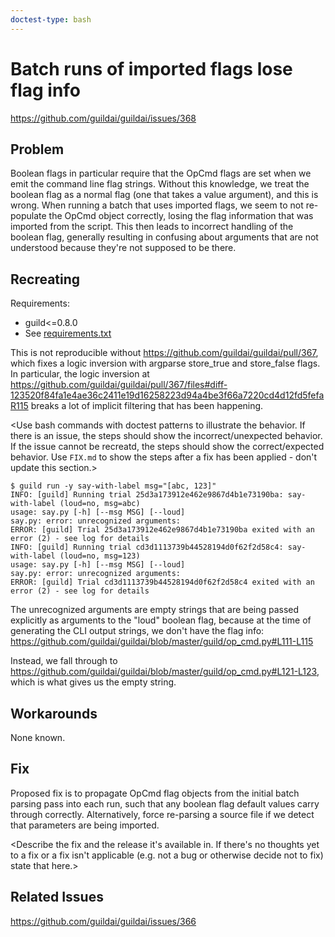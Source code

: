 ```yaml
---
doctest-type: bash
---
```


# Batch runs of imported flags lose flag info

https://github.com/guildai/guildai/issues/368

## Problem

Boolean flags in particular require that the OpCmd flags are set when we emit 
the command line flag strings. Without this knowledge, we treat the boolean flag
as a normal flag (one that takes a value argument), and this is wrong. When 
running a batch that uses imported flags, we seem to not re-populate the OpCmd 
object correctly, losing the flag information that was imported from the script.
This then leads to incorrect handling of the boolean flag, generally resulting in
confusing about arguments that are not understood because they're not supposed to
be there.

## Recreating

Requirements:

- guild<=0.8.0
- See [requirements.txt](requirements.txt)

This is not reproducible without https://github.com/guildai/guildai/pull/367, which
fixes a logic inversion with argparse store_true and store_false flags. In particular,
the logic inversion at https://github.com/guildai/guildai/pull/367/files#diff-123520f84fa1e4ae36c2411e19d16258223d94a4be3f66a7220cd4d12fd5fefaR115
breaks a lot of implicit filtering that has been happening.

<Use bash commands with doctest patterns to illustrate the
behavior. If there is an issue, the steps should show the
incorrect/unexpected behavior. If the issue cannot be recreatd, the
steps should show the correct/expected behavior. Use `FIX.md` to show
the steps after a fix has been applied - don't update this section.>

    $ guild run -y say-with-label msg="[abc, 123]"
    INFO: [guild] Running trial 25d3a173912e462e9867d4b1e73190ba: say-with-label (loud=no, msg=abc)
    usage: say.py [-h] [--msg MSG] [--loud]
    say.py: error: unrecognized arguments: 
    ERROR: [guild] Trial 25d3a173912e462e9867d4b1e73190ba exited with an error (2) - see log for details
    INFO: [guild] Running trial cd3d1113739b44528194d0f62f2d58c4: say-with-label (loud=no, msg=123)
    usage: say.py [-h] [--msg MSG] [--loud]
    say.py: error: unrecognized arguments: 
    ERROR: [guild] Trial cd3d1113739b44528194d0f62f2d58c4 exited with an error (2) - see log for details
    
The unrecognized arguments are empty strings that are being passed explicitly as arguments 
to the "loud" boolean flag, because at the time of generating the CLI output strings, we don't have the
flag info: https://github.com/guildai/guildai/blob/master/guild/op_cmd.py#L111-L115

Instead, we fall through to https://github.com/guildai/guildai/blob/master/guild/op_cmd.py#L121-L123, 
which is what gives us the empty string.

## Workarounds

<Describe any way the issue can be worked-around without the
fix. State if there are no known work-arounds.>

None known.

## Fix

Proposed fix is to propagate OpCmd flag objects from the initial batch parsing pass into each run,
such that any boolean flag default values carry through correctly. Alternatively, force re-parsing
a source file if we detect that parameters are being imported.

<Describe the fix and the release it's available in. If there's no
thoughts yet to a fix or a fix isn't applicable (e.g. not a bug or
otherwise decide not to fix) state that here.>

## Related Issues

https://github.com/guildai/guildai/issues/366